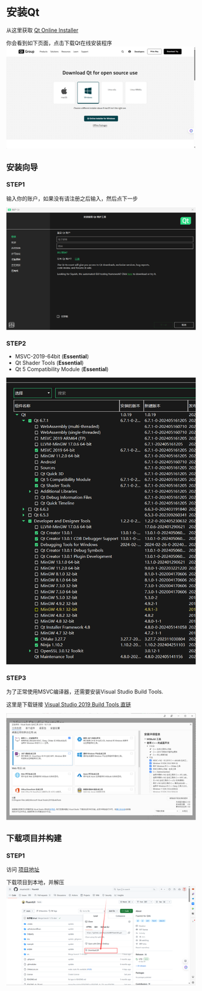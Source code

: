 # 安装Qt
从这里获取
[Qt Online Installer](https://www.qt.io/download-qt-installer-oss?hsCtaTracking=99d9dd4f-5681-48d2-b096-470725510d34%7C074ddad0-fdef-4e53-8aa8-5e8a876d6ab4)

你会看到如下页面，点击下载Qt在线安装程序
![下载页面](../assets/guide/qt-install-view.png)

## 安装向导
### STEP1 
输入你的账户，如果没有请注册之后输入，然后点下一步

![输入账号密码](../assets//guide/qt-install-panel-step1.png)

### STEP2

+ MSVC-2019-64bit (**Essential**)
+ Qt Shader Tools (**Essential**)
+ Qt 5 Compatibility Module (**Essential**)

![步骤二组件选择](../assets/guide/qt-install-panel-step2.png)

### STEP3
为了正常使用MSVC编译器，还需要安装Visual Studio Build Tools.

这里是下载链接 
[Visual Studio 2019 Build Tools 直链](https://aka.ms/vs/16/release/vs_buildtools.exe)

![工作负载选择](../assets/guide/MSVC_WorkLoad.png)

## 下载项目并构建

### STEP1
访问 [项目地址](https://github.com/zhuzichu520/FluentUI)

下载项目到本地，并解压
![下载项目](../assets//guide/FluentUI-Example-Download.png)

